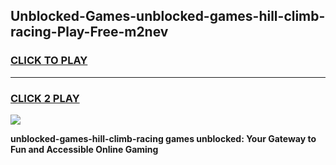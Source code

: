 
## Unblocked-Games-unblocked-games-hill-climb-racing-Play-Free-m2nev
<h3>
<a href="https://premium76.site?title=unblocked-games-hill-climb-racing&ref=18A1">CLICK TO PLAY</a></h3>
<hr>

<h3>
<a href="https://premium76.site?title=unblocked-games-hill-climb-racing&ref=18A1">CLICK 2 PLAY</a>
  
</h3>

<a href="https://premium76.site?title=unblocked-games-hill-climb-racing&ref=18A1"><img src="https://clearcache.store/games.png"></a>


**unblocked-games-hill-climb-racing games unblocked: Your Gateway to Fun and Accessible Online Gaming**
